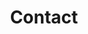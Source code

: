 ---
title: "Contact"
description : "Please follow us on the platforms."

office:
  title: "Central Office"
  mobile: "6462508213"
  email: "idyllicragdoll@email.com"
  instagram: "Instagram: idyllic_ragdoll"
  xiaohongshu: "小红书账号：Idyllic西雅图布偶猫舍"
  wechat: "wechat: idyllic_ragdoll"
  location : "Bellevue, WA"
  content : "Even though we located in Seattle, We offer free delivery (with Nanny) to Seattle, WA/Portland, OR/Vancouver, BC/Boston, MA, We can also deliver to other states for extra costs."

draft: false
---